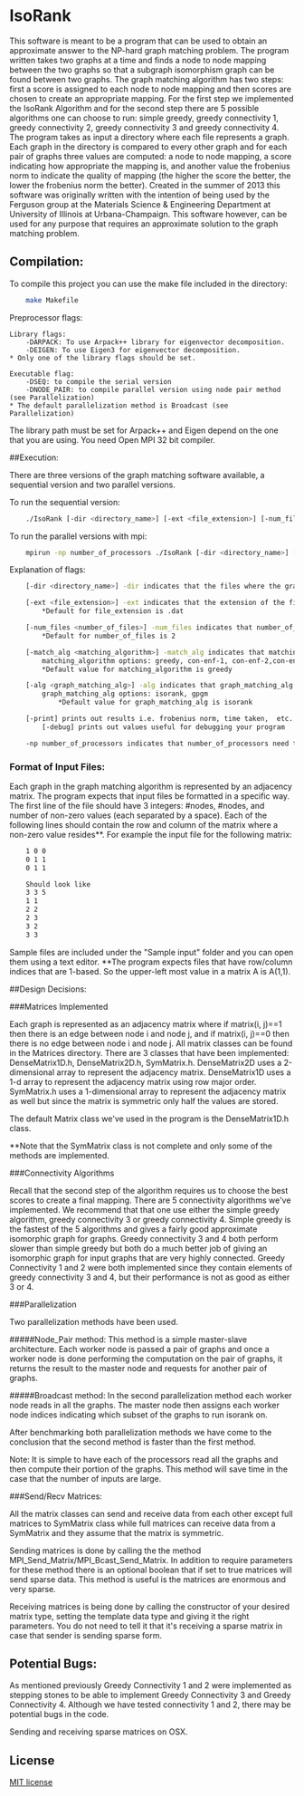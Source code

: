 # IsoRank

This software is meant to be a program that can be used to obtain an approximate answer to the NP-hard graph matching problem. 
The program written takes two graphs at a time and finds a node to node mapping between the two graphs so that a subgraph
isomorphism graph can be found between two graphs. The graph matching algorithm has two steps: first a score is assigned to
each node to node mapping and then scores are chosen to create an appropriate mapping. For the first step we implemented
the IsoRank Algorithm and for the second step there are 5 possible algorithms one can choose to run: simple greedy,
greedy connectivity 1, greedy connectivity 2, greedy connectivity 3 and greedy connectivity 4. The program takes as input
a directory where each file represents a graph. Each graph in the directory is compared to every other graph and for each pair of
graphs three values are computed: a node to node mapping, a score indicating how appropriate the mapping is, and another value the frobenius norm to indicate the quality of mapping (the higher the score the better, the lower the frobenius norm the better).
Created in the summer of 2013 this software was originally written with the intention of being used by the Ferguson group at the
Materials Science & Engineering Department at University of Illinois at Urbana-Champaign. This software however, can be used for any purpose that requires an approximate solution to the graph matching problem.     


## Compilation:

To compile this project you can use the make file included in the directory:

```bash
	make Makefile
```

Preprocessor flags: 

	Library flags:
		-DARPACK: To use Arpack++ library for eigenvector decomposition.
		-DEIGEN: To use Eigen3 for eigenvector decomposition.
	* Only one of the library flags should be set.

	Executable flag:
		-DSEQ: to compile the serial version
		-DNODE_PAIR: to compile parallel version using node pair method (see Parallelization)
	* The default parallelization method is Broadcast (see Parallelization)

The library path must be set for Arpack++ and Eigen depend on the one that you are using.
You need Open MPI 32 bit compiler.


##Execution:

There are three versions of the graph matching software available, a sequential version and two parallel versions. 

To run the sequential version: 
```bash
	./IsoRank [-dir <directory_name>] [-ext <file_extension>] [-num_files <number_of_files>] [-match_alg <matching_algorithm>] [-alg <graph_matching_alg>] [-print] [-debug]
```
To run the parallel versions with mpi:
```bash
	mpirun -np number_of_processors ./IsoRank [-dir <directory_name>] [-ext <file_extension>] [-num_files <number_of_files>] [-match_alg <matching_algorithm>] [-alg <graph_matching_alg>] [-print] [-debug]
```
Explanation of flags:
```bash
	[-dir <directory_name>] -dir indicates that the files where the graphs are stored are in the directory called 				directory_name: *Default directory is "IsoRank/Sample input/"

	[-ext <file_extension>] -ext indicates that the extension of the files being read is file_extension:
		*Default for file_extension is .dat

	[-num_files <number_of_files>] -num_files indicates that number_of_files need to be read in to be compared:
		*Default for number_of_files is 2

	[-match_alg <matching_algorithm>] -match_alg indicates that matching_algorithm needs be used to map nodes to nodes:
		matching_algorithm options: greedy, con-enf-1, con-enf-2,con-enf-3,con-enf-4
		*Default value for matching_algorithm is greedy

	[-alg <graph_matching_alg>] -alg indicates that graph_matching_alg is to be used:
		graph_matching_alg options: isorank, gpgm
			*Default value for graph_matching_alg is isorank

	[-print] prints out results i.e. frobenius norm, time taken,  etc.
		[-debug] prints out values useful for debugging your program

	-np number_of_processors indicates that number_of_processors need to be used to run the program in parallel.
```

### Format of Input Files:


Each graph in the graph matching algorithm is represented by an adjacency matrix. The program expects that input files be formatted in a specific way. The first
line of the file should have 3 integers: #nodes, #nodes, and number of non-zero values (each separated by a space). Each of the following lines should contain
the row and column of the matrix where a non-zero value resides**. For example the input file for the following matrix:
```bash
	1 0 0
	0 1 1
	0 1 1

	Should look like
	3 3 5
	1 1
	2 2
	2 3
	3 2
	3 3
```
Sample files are included under the "Sample input" folder and you can open them using a text editor.
**The program expects files that have row/column indices that are 1-based. So the upper-left most value in a matrix A is A(1,1).  

##Design Decisions: 

###Matrices Implemented 

Each graph is represented as an adjacency matrix where if matrix(i, j)==1 then there is an edge between node i and node j, and if matrix(i, j)==0 then there is no edge between node i and node j. All matrix classes can be found in the Matrices directory. There are 3 classes that have been implemented: DenseMatrix1D.h, DenseMatrix2D.h, SymMatrix.h. DenseMatrix2D
uses a 2-dimensional array to represent the adjacency matrix. DenseMatrix1D uses a 1-d array to represent the adjacency matrix using row major order. SymMatrix.h uses a 1-dimensional array to represent the adjacency matrix as well but since the matrix is symmetric only half the values are stored. 

The default Matrix class we've used in the program is the DenseMatrix1D.h class.

**Note that the SymMatrix class is not complete and only some of the methods are implemented.

###Connectivity Algorithms

Recall that the second step of the algorithm requires us to choose the best scores to create a final mapping. There are 5 connectivity algorithms we've implemented. We recommend that that one use either the simple greedy algorithm, greedy connectivity 3 or greedy connectivity 4. Simple greedy is the fastest of the 5 algorithms and gives a fairly good approximate isomorphic graph for graphs. Greedy connectivity 3 and 4 both perform slower than simple greedy but both do a much better job of giving an isomorphic graph for input graphs that are very highly connected. Greedy Connectivity 1 and 2 were both implemented since they contain elements of greedy connectivity 3 and 4, but their performance is not as good as either 3 or 4. 

###Parallelization

Two parallelization methods have been used. 

#####Node_Pair method:
This method is a simple master-slave architecture. Each worker node is passed a pair of graphs and once a worker node
is done performing the computation on the pair of graphs, it returns the result to the master node and requests for another pair of graphs. 


#####Broadcast method:
In the second parallelization method each worker node reads in all the graphs. The master node then assigns each worker node indices indicating which subset of the graphs to run isorank on.

After benchmarking both parallelization methods we have come to the conclusion that the second method is faster than the first method.  

Note: It is simple to have each of the processors read all the graphs and then compute their portion of the graphs. This method will save time in the case that the number of inputs are large.

###Send/Recv Matrices:

All the matrix classes can send and receive data from each other except full matrices to SymMatrix class while full matrices can receive data from a SymMatrix and they assume that the matrix is symmetric. 

Sending matrices is done by calling the the method MPI_Send_Matrix/MPI_Bcast_Send_Matrix. In addition to require parameters for these method there is an optional boolean that if set to true matrices will send sparse data. This method is useful is the matrices are enormous and very sparse.

Receiving matrices is being done by calling the constructor of your desired matrix type, setting the template data type and giving it the right parameters. You do not need to tell it that it's receiving a sparse matrix in case that sender is sending sparse form.

Potential Bugs:
---------------

As mentioned previously Greedy Connectivity 1 and 2 were implemented as stepping stones to be able to implement Greedy Connectivity 3 and Greedy Connectivity 4. Although we have tested connectivity 1 and 2, there may be potential bugs in the code.

Sending and receiving sparse matrices on OSX. 

## License

[MIT license](http://opensource.org/licenses/MIT)
